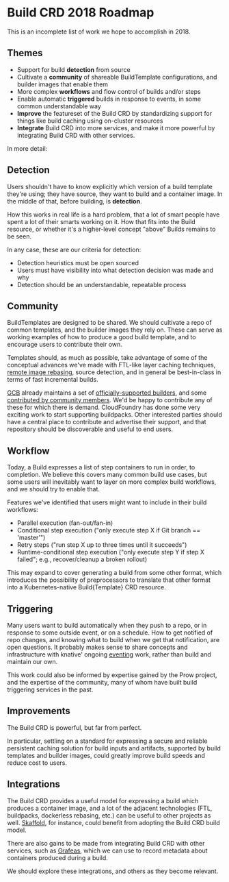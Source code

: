 # Build CRD 2018 Roadmap

This is an incomplete list of work we hope to accomplish in 2018.

## Themes

- Support for build **detection** from source
- Cultivate a **community** of shareable BuildTemplate configurations, and
  builder images that enable them
- More complex **workflows** and flow control of builds and/or steps
- Enable automatic **triggered** builds in response to events, in some common
  understandable way
- **Improve** the featureset of the Build CRD by standardizing support for
  things like build caching using on-cluster resources
- **Integrate** Build CRD into more services, and make it more powerful by
  integrating Build CRD with other services.

In more detail:

## Detection

Users shouldn't have to know explicitly which version of a build template
they're using; they have source, they want to build and a container image.
In the middle of that, before building, is **detection**.

How this works in real life is a hard problem, that a lot of smart people have
spent a lot of their smarts working on it. How that fits into the Build
resource, or whether it's a higher-level concept "above" Builds remains to be
seen.

In any case, these are our criteria for detection:

- Detection heuristics must be open sourced
- Users must have visibility into what detection decision was made and why
- Detection should be an understandable, repeatable process

## Community

BuildTemplates are designed to be shared. We should cultivate a repo of common
templates, and the builder images they rely on. These can serve as working
examples of how to produce a good build template, and to encourage users to
contribute their own.

Templates should, as much as possible, take advantage of some of the conceptual
advances we've made with FTL-like layer caching techniques, [remote image
rebasing](https://github.com/google/image-rebase), source detection, and in
general be best-in-class in terms of fast incremental builds.

[GCB](cloud.google.com/container-builder/docs) already maintains a set of
[officially-supported
builders](https://github.com/GoogleCloudPlatform/cloud-builders), and some
[contributed by community
members](https://github.com/GoogleCloudPlatform/cloud-builders-community). We'd
be happy to contribute any of these for which there is demand. CloudFoundry has
done some very exciting work to start supporting buildpacks. Other interested
parties should have a central place to contribute and advertise their support,
and that repository should be discoverable and useful to end users.

## Workflow

Today, a Build expresses a list of step containers to run in order, to
completion. We believe this covers many common build use cases, but some users
will inevitably want to layer on more complex build workflows, and we should
try to enable that.

Features we've identified that users might want to include in their build
workflows:

- Parallel execution (fan-out/fan-in)
- Conditional step execution ("only execute step X if Git branch ==
  'master'")
- Retry steps ("run step X up to three times until it succeeds")
- Runtime-conditional step execution ("only execute step Y if step X failed";
  e.g., recover/cleanup a broken rollout)

This may expand to cover generating a build from some other format, which
introduces the possibility of preprocessors to translate that other format into
a Kubernetes-native Build{Template} CRD resource.

## Triggering

Many users want to build automatically when they push to a repo, or in response
to some outside event, or on a schedule. How to get notified of repo changes,
and knowing what to build when we get that notification, are open questions. It
probably makes sense to share concepts and infrastructure with knative' ongoing
[eventing](https://github.com/knative/eventing) work, rather than build and
maintain our own.

This work could also be informed by expertise gained by the Prow project, and
the expertise of the community, many of whom have built build triggering
services in the past.

## Improvements

The Build CRD is powerful, but far from perfect.

In particular, settling on a standard for expressing a secure and reliable
persistent caching solution for build inputs and artifacts, supported by build
templates and builder images, could greatly improve build speeds and reduce
cost to users.

## Integrations

The Build CRD provides a useful model for expressing a build which produces a
container image, and a lot of the adjacent technologies (FTL, buildpacks,
dockerless rebasing, etc.) can be useful to other projects as well.
[Skaffold](https://github.com/GoogleCloudPlatform/skaffold), for instance,
could benefit from adopting the Build CRD build model.

There are also gains to be made from integrating Build CRD with other services,
such as [Grafeas](https://grafeas.io), which we can use to record metadata
about containers produced during a build.

We should explore these integrations, and others as they become relevant.
